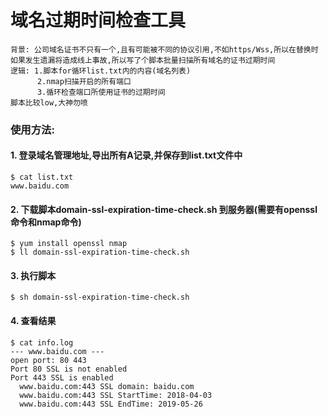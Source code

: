 域名过期时间检查工具
=
```
背景: 公司域名证书不只有一个,且有可能被不同的协议引用,不如https/Wss,所以在替换时
如果发生遗漏将造成线上事故,所以写了个脚本批量扫描所有域名的证书过期时间
逻辑: 1.脚本for循环list.txt内的内容(域名列表)
      2.nmap扫描开启的所有端口
      3.循环检查端口所使用证书的过期时间
脚本比较low,大神勿喷
```
### 使用方法:

#### 1. 登录域名管理地址,导出所有A记录,并保存到list.txt文件中
```
$ cat list.txt
www.baidu.com
``` 

#### 2. 下载脚本domain-ssl-expiration-time-check.sh 到服务器(需要有openssl命令和nmap命令)
```
$ yum install openssl nmap
$ ll domain-ssl-expiration-time-check.sh
```

#### 3. 执行脚本
```
$ sh domain-ssl-expiration-time-check.sh
```

#### 4. 查看结果
```
$ cat info.log
--- www.baidu.com ---
open port: 80 443
Port 80 SSL is not enabled
Port 443 SSL is enabled
  www.baidu.com:443 SSL domain: baidu.com
  www.baidu.com:443 SSL StartTime: 2018-04-03
  www.baidu.com:443 SSL EndTime: 2019-05-26
```
